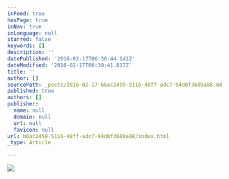 ```yaml
---
inFeed: true
hasPage: true
inNav: true
inLanguage: null
starred: false
keywords: []
description: ''
datePublished: '2016-02-17T06:30:44.141Z'
dateModified: '2016-02-17T06:30:41.817Z'
title: ''
author: []
sourcePath: _posts/2016-02-17-b6ac2459-5116-48ff-adc7-94d0f3689a88.md
published: true
authors: []
publisher:
  name: null
  domain: null
  url: null
  favicon: null
url: b6ac2459-5116-48ff-adc7-94d0f3689a88/index.html
_type: Article

---
```

![](https://s3-us-west-2.amazonaws.com/the-grid-img/p/89faf2aaaa5b8cb9b790407c2a9e66800d089c90.jpg)